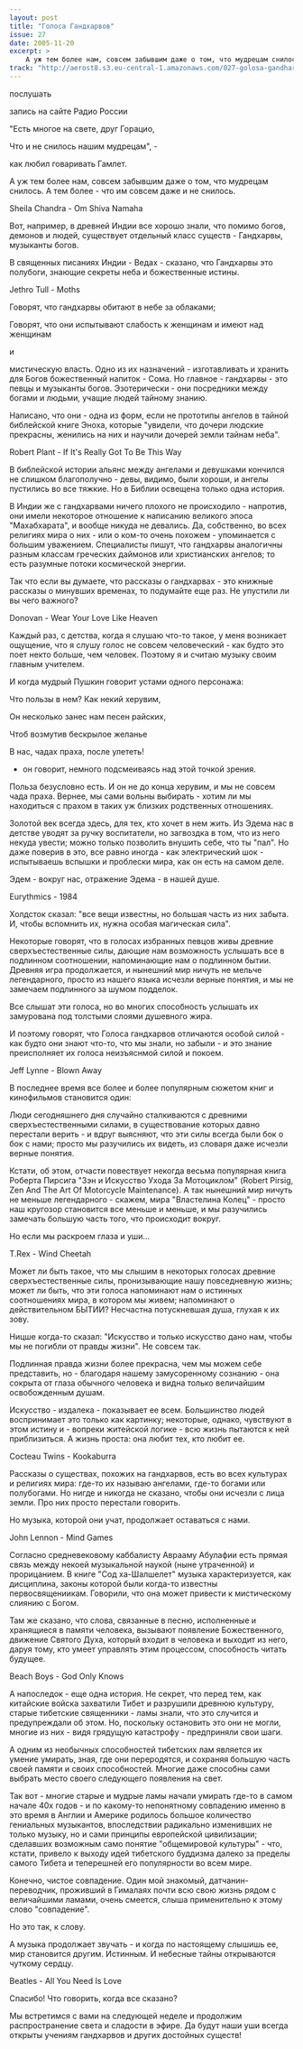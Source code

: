 ```yaml
---
layout: post
title: "Голоса Гандхарвов"
issue: 27
date: 2005-11-20
excerpt: >
    А уж тем более нам, совсем забывшим даже о том, что мудрецам снилось. А тем более - что им совсем даже и не снилось.
track: "http://aerost8.s3.eu-central-1.amazonaws.com/027-golosa-gandharvov.mp3"
---
```


послушать

запись на сайте Радио России

"Есть многое на свете, друг Горацио,

Что и не снилось нашим мудрецам", -

как любил говаривать Гамлет.

А уж тем более нам, совсем забывшим даже о том, что мудрецам снилось. А тем более - что им совсем даже и не снилось.

Sheila Chandra - Om Shiva Namaha

Вот, например, в древней Индии все хорошо знали, что помимо богов, демонов и людей, существует отдельный класс существ - Гандхарвы, музыканты богов.

В священных писаниях Индии - Ведах - сказано, что Гандхарвы это полубоги, знающие секреты неба и божественные истины.

Jethro Tull - Moths

Говорят, что гандхарвы обитают в небе за облаками;

Говорят, что они испытывают слабость к женщинам и имеют над женщинам

и

мистическую власть. Одно из их назначений - изготавливать и хранить для Богов божественный напиток - Сома. Но главное - гандхарвы - это певцы и музыканты богов. Эзотерически - они посредники между богами и людьми, учащие людей тайному знанию.

Написано, что они - одна из форм, если не прототипы ангелов в тайной библейской книге Эноха, которые "увидели, что дочери людские прекрасны, женились на них и научили дочерей земли тайнам неба".

Robert Plant - If It's Really Got To Be This Way

В библейской истории альянс между ангелами и девушками кончился не слишком благополучно - девы, видимо, были хороши, и ангелы пустились во все тяжкие. Но в Библии освещена только одна история.

В Индии же с гандхарвами ничего плохого не происходило - напротив, они имели некоторое отношение к написанию великого эпоса "Махабхарата", и вообще никуда не девались. Да, собственно, во всех религиях мира о них - или о ком-то очень похожем - упоминается с большим уважением. Специалисты пишут, что гандхарвы аналогичны разным классам греческих даймонов или христианских ангелов; то есть разумные потоки космической энергии.

Так что если вы думаете, что рассказы о гандхарвах - это книжные рассказы о минувших временах, то подумайте еще раз. Не упустили ли вы чего важного?

Donovan - Wear Your Love Like Heaven

Каждый раз, с детства, когда я слушаю что-то такое, у меня возникает ощущение, что я слушу голос не совсем человеческий - как будто это поет некто больше, чем человек. Поэтому я и считаю музыку своим главным учителем.

И когда мудрый Пушкин говорит устами одного персонажа:

Что пользы в нем? Как некий херувим,

Он несколько занес нам песен райских,

Чтоб возмутив бескрылое желанье

В нас, чадах праха, после улететь!

- он говорит, немного подсмеиваясь над этой точкой зрения.

Польза безусловно есть. И он не до конца херувим, и мы не совсем чада праха. Вернее, мы сами вольны выбирать - хотим ли мы находиться с прахом в таких уж близких родственных отношениях.

Золотой век всегда здесь, для тех, кто хочет в нем жить. Из Эдема нас в детстве уводят за ручку воспитатели, но загвоздка в том, что из него некуда увести; можно только позволить внушить себе, что ты "пал". Но даже поверив в это, все равно иногда - как электрический шок - испытываешь вспышки и проблески мира, как он есть на самом деле.

Эдем - вокруг нас, отражение Эдема - в нашей душе.

Eurythmics - 1984

Холдсток сказал: "все вещи известны, но большая часть из них забыта. И, чтобы вспомнить их, нужна особая магическая сила".

Некоторые говорят, что в голосах избранных певцов живы древние сверхъестественные силы, дающие нам возможность услышать все в подлинном соотношении, напоминающие нам о подлинном бытии. Древняя игра продолжается, и нынешний мир ничуть не мельче легендарного, просто из нашего языка исчезли верные понятия, и мы не замечаем подлинного за шумом подделок.

Все слышат эти голоса, но во многих способность услышать их замурована под толстыми слоями душевного жира.

И поэтому говорят, что Голоса гандхарвов отличаются особой силой - как будто они знают что-то, что мы знали, но забыли - и это знание преисполняет их голоса неизъяснмой силой и покоем.

Jeff Lynne - Blown Away

В последнее время все более и более популярным сюжетом книг и кинофильмов становится один:

Люди сегодняшнего дня случайно сталкиваются с древними сверхъестественными силами, в существование которых давно перестали верить - и вдруг выясняют, что эти силы всегда были бок о бок с нами; просто мы разучились их видеть, из словаря даже исчезли верные понятия.

Кстати, об этом, отчасти повествует некогда весьма популярная книга Роберта Пирсига "Зэн и Искусство Ухода За Мотоциклом" (Robert Pirsig, Zen And The Art Of Motorcycle Maintenance). А так нынешний мир ничуть не меньше легендарного - скажем, мира "Властелина Колец" - просто наш кругозор становится все меньше и меньше, и мы разучились замечать большую часть того, что происходит вокруг.

Но если мы раскроем глаза и уши...

T.Rex - Wind Cheetah

Может ли быть такое, что мы слышим в некоторых голосах древние сверхъестественные силы, пронизывающие нашу повседневную жизнь; может ли быть, что эти голоса напоминают нам о истинных соотношениях мира, в котором мы живем; напоминают о действительном БЫТИИ? Несчастна потускневшая душа, глухая к их зову.

Ницше когда-то сказал: "Искусство и только искусство дано нам, чтобы мы не погибли от правды жизни". Не совсем так.

Подлинная правда жизни более прекрасна, чем мы можем себе представить, но - благодаря нашему замусоренному сознанию - она сокрыта от глаза обычного человека и видна только величайшим освобожденным душам.

Искусство - издалека - показывает ее всем. Большинство людей воспринимает это только как картинку; некоторые, однако, чувствуют в этом истину и - вопреки житейской логике - всю жизнь пытаются к ней приблизиться. А жизнь проста: она любит тех, кто любит ее.

Cocteau Twins - Kookaburra

Рассказы о существах, похожих на гандхарвов, есть во всех культурах и религиях мира: где-то их называю ангелами, где-то богами или полубогами. Но нигде и никогда не сказано, чтобы они исчезли с лица земли. Про них просто перестали говорить.

Но музыка, которой они учат, продолжает оставаться с нами.

John Lennon - Mind Games

Согласно средневековому каббалисту Аврааму Абулафии есть прямая связь между некоей музыкальной наукой (ныне утраченной) и прорицанием. В книге "Сод ха-Шалшелет" музыка характеризуется, как дисциплина, законы которой были когда-то известны первосвящениикам. Говорили, что она может привести к мистическому слиянию с Богом.

Там же сказано, что слова, связанные в песню, исполненные и хранящиеся в памяти человека, вызывают появление Божественного, движение Святого Духа, который входит в человека и выходит из него, даруя тому, кто умеет управлять этим процессом, способность читать будущее.

Beach Boys - God Only Knows

А напоследок - еще одна история. Не секрет, что перед тем, как китайские войска захватили Тибет и разрушили древнюю культуру, старые тибетские священники - ламы знали, что это случится и предупреждали об этом. Но, поскольку остановить это они не могли, многие из них - видя грядущую катастрофу - предприняли свои шаги.

А одним из необычных способностей тибетских лам является их умение умирать, зная, где они переродятся, и сохраняя большую часть своей памяти и своих способностей. Многие даже способны сами выбрать место своего следующего появления на свет.

Так вот - многие старые и мудрые ламы начали умирать где-то в самом начале 40х годов - и по какому-то непонятному совпадению именно в это время в Англии и Америке родилось большое количество гениальных музыкантов, впоследствии радикально изменивших не только музыку, но и сами принципы европейской цивилизации; сделавших возможным само понятие "общемировой культуры" - что, кстати, привело к выходу идей тибетского буддизма далеко за пределы самого Тибета и теперешней его популярности во всем мире.

Конечно, чистое совпадение. Один мой знакомый, датчанин-переводчик, проживший в Гималаях почти всю свою жизнь рядом с величайшими ламами, очень смеется, слыша применительно к этому слово "совпадение".

Но это так, к слову.

А музыка продолжает звучать - и когда по настоящему слышишь ее, мир становится другим. Истинным. И небесные тайны открываются чуткому сердцу.

Beatles - All You Need Is Love

Спасибо! Что говорить, когда все сказано?

Мы встретимся с вами на следующей неделе и продолжим распространение света и сладости в эфире. Да будут наши уши всегда открыты учениям гандхарвов и других достойных существ!
